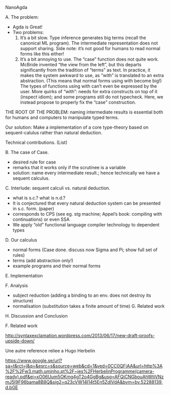 NanoAgda

A. The problem:

- Agda is Great!
- Two problems:
	1. It’s a bit slow. Type inference generates big terms (recall the canonical ML program). The intermediate representation does not support sharing. Side note: it’s not good for humans to read normal forms like this either!
	2. It’s a bit annoying to use. The “case” function does not quite work. McBride invented “the view from the left”, but this departs significantly from the tradition of “terms” as text. In practice, it makes the system awkward to use, as “with” is translated to an extra abstraction. (This means that normal forms using with become big!) The types of functions using with can’t even be expressed by the user. More quirks of “with”: needs for extra constructs on top of it (inspect idiom); and some programs still do not typecheck.
Here, we instead propose to properly fix the “case” construction.

THE ROOT OF THE PROBLEM: naming intermediate results is essential both for humans and computers to manipulate typed terms.

Our solution: Make a implementation of a core type-theory based on sequent-calulus rather than natural deduction.

Technical contributions. (List)

B. The case of Case.

- desired rule for case
- remarks that it works only if the scrutinee is a variable
- solution: name every intermediate result.; hence technically we have a sequent calculus.

C. Interlude: sequent calculi vs. natural deduction.
- what is s.c.? what is n.d.?
- It is conjectured that every natural deduction system can be presented in s.c. form. (paper)
- corresponds to CPS (see  eg. stg machine; Appel’s book: compiling with continuations) or even SSA
- We apply “old” functional language compiler technology to dependent types

D. Our calculus
- normal forms (Case done. discuss now Sigma and Pi; show full set of rules)
- terms (add abstraction only!)
- example programs and their normal forms

E. Implementation

F. Analysis
- subject reduction (adding a binding to an env. does not destroy its structure)
- normalisation (substitution takes a finite amount of time)
G. Related work

H. Discussion and Conclusion


F. Related work

http://syntaxexclamation.wordpress.com/2013/06/17/new-draft-proofs-upside-down/


Une autre reference reliee a Hugo Herbelin


https://www.google.se/url?sa=t&rct=j&q=&esrc=s&source=web&cd=1&ved=0CC0QFjAA&url=http%3A%2F%2Fw3.math.uminho.pt%2F~jes%2FHerbelinProgramme(camera-ready).pdf&ei=xO06Uum5OKmg4gT2o4GgBg&usg=AFQjCNGbouAhWtjVNzmJ5I9F96bama8B8Q&sig2=q23cVW14I14t5En5ZdlVdA&bvm=bv.52288139,d.bGE
